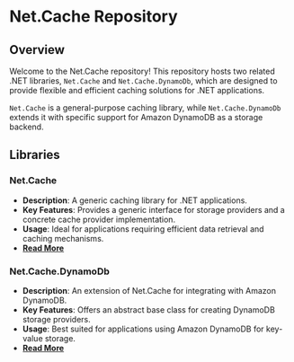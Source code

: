 # Net.Cache Repository

## Overview

Welcome to the Net.Cache repository! This repository hosts two related .NET libraries, `Net.Cache` and `Net.Cache.DynamoDb`, which are designed to provide flexible and efficient caching solutions for .NET applications. 

`Net.Cache` is a general-purpose caching library, while `Net.Cache.DynamoDb` extends it with specific support for Amazon DynamoDB as a storage backend.

## Libraries

### Net.Cache

- **Description**: A generic caching library for .NET applications.
- **Key Features**: Provides a generic interface for storage providers and a concrete cache provider implementation.
- **Usage**: Ideal for applications requiring efficient data retrieval and caching mechanisms.
- **[Read More](https://github.com/The-Poolz/Net.Cache/tree/master/src/Net.Cache/README.md)**

### Net.Cache.DynamoDb

- **Description**: An extension of Net.Cache for integrating with Amazon DynamoDB.
- **Key Features**: Offers an abstract base class for creating DynamoDB storage providers.
- **Usage**: Best suited for applications using Amazon DynamoDB for key-value storage.
- **[Read More](https://github.com/The-Poolz/Net.Cache/tree/master/src/Net.Cache.DynamoDb/README.md)**
